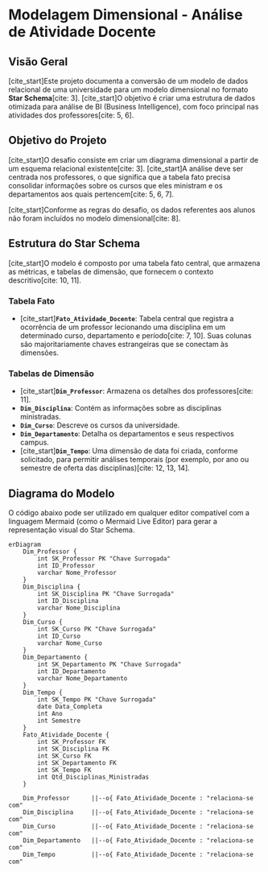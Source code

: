 # Modelagem Dimensional - Análise de Atividade Docente

## Visão Geral

[cite_start]Este projeto documenta a conversão de um modelo de dados relacional de uma universidade para um modelo dimensional no formato **Star Schema**[cite: 3]. [cite_start]O objetivo é criar uma estrutura de dados otimizada para análise de BI (Business Intelligence), com foco principal nas atividades dos professores[cite: 5, 6].

## Objetivo do Projeto

[cite_start]O desafio consiste em criar um diagrama dimensional a partir de um esquema relacional existente[cite: 3]. [cite_start]A análise deve ser centrada nos professores, o que significa que a tabela fato precisa consolidar informações sobre os cursos que eles ministram e os departamentos aos quais pertencem[cite: 5, 6, 7].

[cite_start]Conforme as regras do desafio, os dados referentes aos alunos não foram incluídos no modelo dimensional[cite: 8].

## Estrutura do Star Schema

[cite_start]O modelo é composto por uma tabela fato central, que armazena as métricas, e tabelas de dimensão, que fornecem o contexto descritivo[cite: 10, 11].

### Tabela Fato

-   [cite_start]**`Fato_Atividade_Docente`**: Tabela central que registra a ocorrência de um professor lecionando uma disciplina em um determinado curso, departamento e período[cite: 7, 10]. Suas colunas são majoritariamente chaves estrangeiras que se conectam às dimensões.

### Tabelas de Dimensão

-   [cite_start]**`Dim_Professor`**: Armazena os detalhes dos professores[cite: 11].
-   **`Dim_Disciplina`**: Contém as informações sobre as disciplinas ministradas.
-   **`Dim_Curso`**: Descreve os cursos da universidade.
-   **`Dim_Departamento`**: Detalha os departamentos e seus respectivos campus.
-   [cite_start]**`Dim_Tempo`**: Uma dimensão de data foi criada, conforme solicitado, para permitir análises temporais (por exemplo, por ano ou semestre de oferta das disciplinas)[cite: 12, 13, 14].

## Diagrama do Modelo

O código abaixo pode ser utilizado em qualquer editor compatível com a linguagem Mermaid (como o Mermaid Live Editor) para gerar a representação visual do Star Schema.

```mermaid
erDiagram
    Dim_Professor {
        int SK_Professor PK "Chave Surrogada"
        int ID_Professor
        varchar Nome_Professor
    }
    Dim_Disciplina {
        int SK_Disciplina PK "Chave Surrogada"
        int ID_Disciplina
        varchar Nome_Disciplina
    }
    Dim_Curso {
        int SK_Curso PK "Chave Surrogada"
        int ID_Curso
        varchar Nome_Curso
    }
    Dim_Departamento {
        int SK_Departamento PK "Chave Surrogada"
        int ID_Departamento
        varchar Nome_Departamento
    }
    Dim_Tempo {
        int SK_Tempo PK "Chave Surrogada"
        date Data_Completa
        int Ano
        int Semestre
    }
    Fato_Atividade_Docente {
        int SK_Professor FK
        int SK_Disciplina FK
        int SK_Curso FK
        int SK_Departamento FK
        int SK_Tempo FK
        int Qtd_Disciplinas_Ministradas
    }

    Dim_Professor      ||--o{ Fato_Atividade_Docente : "relaciona-se com"
    Dim_Disciplina     ||--o{ Fato_Atividade_Docente : "relaciona-se com"
    Dim_Curso          ||--o{ Fato_Atividade_Docente : "relaciona-se com"
    Dim_Departamento   ||--o{ Fato_Atividade_Docente : "relaciona-se com"
    Dim_Tempo          ||--o{ Fato_Atividade_Docente : "relaciona-se com"
